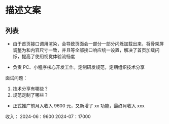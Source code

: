 # 描述文案

## 列表

- 由于首页接口调用渲染，会导致页面会一部分一部分闪烁加载出来，将骨架屏调整为和内容尺寸一致，并且等全部接口响应统一设置，解决了首页加载闪烁，提高了使用视觉体验流畅度

- 负责 PC、小程序核心开发工作。定制研发规范，定期组织技术分享

面试问题：

1. 技术分享有哪些？
2. 规范定制了哪些？



- 正式推广前月入收入 9600 元，又新增了 xx 功能，最终月收入 xxx


收入：
2024-06：9600
2024-07：17000